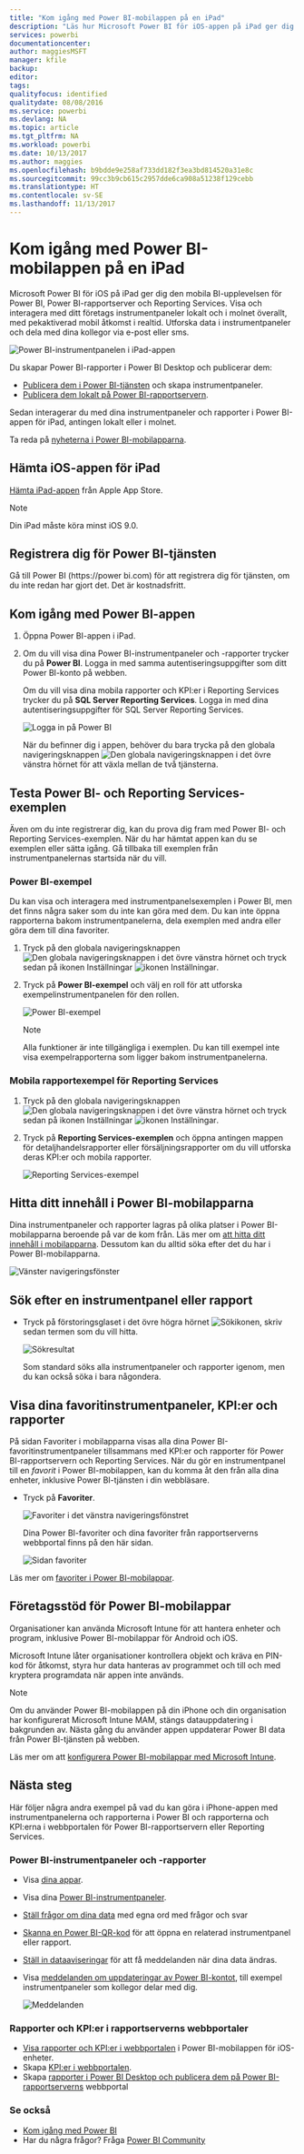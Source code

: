 ```yaml
---
title: "Kom igång med Power BI-mobilappen på en iPad"
description: "Läs hur Microsoft Power BI för iOS-appen på iPad ger dig tillgång till Power BI i fickan med mobil åtkomst till företagsinformation både lokalt och i molnet."
services: powerbi
documentationcenter: 
author: maggiesMSFT
manager: kfile
backup: 
editor: 
tags: 
qualityfocus: identified
qualitydate: 08/08/2016
ms.service: powerbi
ms.devlang: NA
ms.topic: article
ms.tgt_pltfrm: NA
ms.workload: powerbi
ms.date: 10/13/2017
ms.author: maggies
ms.openlocfilehash: b9bdde9e258af733dd182f3ea3bd814520a31e8c
ms.sourcegitcommit: 99cc3b9cb615c2957dde6ca908a51238f129cebb
ms.translationtype: HT
ms.contentlocale: sv-SE
ms.lasthandoff: 11/13/2017
---
```

# <a name="get-started-with-the-power-bi-mobile-app-on-an-ipad"></a>Kom igång med Power BI-mobilappen på en iPad
Microsoft Power BI för iOS på iPad ger dig den mobila BI-upplevelsen för Power BI, Power BI-rapportserver och Reporting Services. Visa och interagera med ditt företags instrumentpaneler lokalt och i molnet överallt, med pekaktiverad mobil åtkomst i realtid. Utforska data i instrumentpaneler och dela med dina kollegor via e-post eller sms. 

![Power BI-instrumentpanelen i iPad-appen](media/mobile-ipad-app-get-started/power-bi-ipad-dashboard-sales-and-marketing.png)

Du skapar Power BI-rapporter i Power BI Desktop och publicerar dem:

* [Publicera dem i Power BI-tjänsten](service-get-started.md) och skapa instrumentpaneler.
* [Publicera dem lokalt på Power BI-rapportservern](report-server/quickstart-create-powerbi-report.md).

Sedan interagerar du med dina instrumentpaneler och rapporter i Power BI-appen för iPad, antingen lokalt eller i molnet.

Ta reda på [nyheterna i Power BI-mobilapparna](mobile-whats-new-in-the-mobile-apps.md).

## <a name="download-the-ios-app-for-the-ipad"></a>Hämta iOS-appen för iPad
[Hämta iPad-appen](http://go.microsoft.com/fwlink/?LinkId=522062) från Apple App Store.

> [!NOTE]
> Din iPad måste köra minst iOS 9.0. 
> 
> 

## <a name="sign-up-for-the-power-bi-service"></a>Registrera dig för Power BI-tjänsten
Gå till Power BI (https://power bi.com) för att registrera dig för tjänsten, om du inte redan har gjort det. Det är kostnadsfritt.

## <a name="get-started-with-the-power-bi-app"></a>Kom igång med Power BI-appen
1. Öppna Power BI-appen i iPad.
2. Om du vill visa dina Power BI-instrumentpaneler och -rapporter trycker du på **Power BI**. Logga in med samma autentiseringsuppgifter som ditt Power BI-konto på webben. 
   
   Om du vill visa dina mobila rapporter och KPI:er i Reporting Services trycker du på **SQL Server Reporting Services**. Logga in med dina autentiseringsuppgifter för SQL Server Reporting Services.
   
   ![Logga in på Power BI](media/mobile-ipad-app-get-started/power-bi-connect-to-login.png)
   
   När du befinner dig i appen, behöver du bara trycka på den globala navigeringsknappen ![Den globala navigeringsknappen](media/mobile-ipad-app-get-started/power-bi-iphone-global-nav-button.png) i det övre vänstra hörnet för att växla mellan de två tjänsterna. 

## <a name="try-the-power-bi-and-reporting-services-samples"></a>Testa Power BI- och Reporting Services-exemplen
Även om du inte registrerar dig, kan du prova dig fram med Power BI- och Reporting Services-exemplen. När du har hämtat appen kan du se exemplen eller sätta igång. Gå tillbaka till exemplen från instrumentpanelernas startsida när du vill.

### <a name="power-bi-samples"></a>Power BI-exempel
Du kan visa och interagera med instrumentpanelsexemplen i Power BI, men det finns några saker som du inte kan göra med dem. Du kan inte öppna rapporterna bakom instrumentpanelerna, dela exemplen med andra eller göra dem till dina favoriter.

1. Tryck på den globala navigeringsknappen ![Den globala navigeringsknappen](media/mobile-ipad-app-get-started/power-bi-iphone-global-nav-button.png) i det övre vänstra hörnet och tryck sedan på ikonen Inställningar ![ikonen Inställningar](media/mobile-ipad-app-get-started/power-bi-ios-settings-gear.png).
2. Tryck på **Power BI-exempel** och välj en roll för att utforska exempelinstrumentpanelen för den rollen.  
   
   ![Power BI-exempel](media/mobile-ipad-app-get-started/pbi_ipad_samples2.png)
   
   > [!NOTE]
   > Alla funktioner är inte tillgängliga i exemplen. Du kan till exempel inte visa exempelrapporterna som ligger bakom instrumentpanelerna. 
   > 
   > 

### <a name="reporting-services-mobile-report-samples"></a>Mobila rapportexempel för Reporting Services
1. Tryck på den globala navigeringsknappen ![Den globala navigeringsknappen](media/mobile-ipad-app-get-started/power-bi-iphone-global-nav-button.png) i det övre vänstra hörnet och tryck sedan på ikonen Inställningar ![ikonen Inställningar](media/mobile-ipad-app-get-started/power-bi-ios-settings-gear.png).
2. Tryck på **Reporting Services-exemplen** och öppna antingen mappen för detaljhandelsrapporter eller försäljningsrapporter om du vill utforska deras KPI:er och mobila rapporter.
   
   ![Reporting Services-exempel](media/mobile-ipad-app-get-started/power-bi-reporting-services-samples.png)

## <a name="find-your-content-in-the-power-bi-mobile-apps"></a>Hitta ditt innehåll i Power BI-mobilapparna
Dina instrumentpaneler och rapporter lagras på olika platser i Power BI-mobilapparna beroende på var de kom från. Läs mer om [att hitta ditt innehåll i mobilapparna](mobile-apps-find-content-mobile-devices.md). Dessutom kan du alltid söka efter det du har i Power BI-mobilapparna. 

![Vänster navigeringsfönster](media/mobile-ipad-app-get-started/power-bi-iphone-left-nav.png)

## <a name="search-for-a-dashboard-or-report"></a>Sök efter en instrumentpanel eller rapport
* Tryck på förstoringsglaset i det övre högra hörnet ![Sökikonen](media/mobile-ipad-app-get-started/power-bi-ipad-search-icon.png), skriv sedan termen som du vill hitta.
  
    ![Sökresultat](media/mobile-ipad-app-get-started/power-bi-ipad-search.png)
  
    Som standard söks alla instrumentpaneler och rapporter igenom, men du kan också söka i bara någondera.

## <a name="view-your-favorite-dashboards-kpis-and-reports"></a>Visa dina favoritinstrumentpaneler, KPI:er och rapporter
På sidan Favoriter i mobilapparna visas alla dina Power BI-favoritinstrumentpaneler tillsammans med KPI:er och rapporter för Power BI-rapportservern och Reporting Services. När du gör en instrumentpanel till en *favorit* i Power BI-mobilappen, kan du komma åt den från alla dina enheter, inklusive Power BI-tjänsten i din webbläsare. 

* Tryck på **Favoriter**.
  
   ![Favoriter i det vänstra navigeringsfönstret](media/mobile-ipad-app-get-started/power-bi-iphone-favorites-nav.png)
  
   Dina Power BI-favoriter och dina favoriter från rapportserverns webbportal finns på den här sidan.
  
   ![Sidan favoriter](media/mobile-ipad-app-get-started/power-bi-ipad-favorites.png)

Läs mer om [favoriter i Power BI-mobilappar](mobile-apps-favorites.md).

## <a name="enterprise-support-for-the-power-bi-mobile-apps"></a>Företagsstöd för Power BI-mobilappar
Organisationer kan använda Microsoft Intune för att hantera enheter och program, inklusive Power BI-mobilappar för Android och iOS.

Microsoft Intune låter organisationer kontrollera objekt och kräva en PIN-kod för åtkomst, styra hur data hanteras av programmet och till och med kryptera programdata när appen inte används.

> [!NOTE]
> Om du använder Power BI-mobilappen på din iPhone och din organisation har konfigurerat Microsoft Intune MAM, stängs datauppdatering i bakgrunden av. Nästa gång du använder appen uppdaterar Power BI data från Power BI-tjänsten på webben.
> 
> 

Läs mer om att [konfigurera Power BI-mobilappar med Microsoft Intune](service-admin-mobile-intune.md). 

## <a name="next-steps"></a>Nästa steg
Här följer några andra exempel på vad du kan göra i iPhone-appen med instrumentpanelerna och rapporterna i Power BI och rapporterna och KPI:erna i webbportalen för Power BI-rapportservern eller Reporting Services.

### <a name="power-bi-dashboards-and-reports"></a>Power BI-instrumentpaneler och -rapporter
* Visa [dina appar](service-install-use-apps.md).
* Visa dina [Power BI-instrumentpaneler](mobile-apps-view-dashboard.md).
* [Ställ frågor om dina data](mobile-apps-ios-qna.md) med egna ord med frågor och svar
* [Skanna en Power BI-QR-kod](mobile-apps-qr-code.md) för att öppna en relaterad instrumentpanel eller rapport.
* [Ställ in dataaviseringar](mobile-set-data-alerts-in-the-mobile-apps.md) för att få meddelanden när dina data ändras.
* Visa [meddelanden om uppdateringar av Power BI-kontot](mobile-apps-notification-center.md), till exempel instrumentpaneler som kollegor delar med dig.
  
  ![Meddelanden](media/mobile-ipad-app-get-started/power-bi-ipad-notifications.png)

### <a name="reports-and-kpis-on-the-report-server-web-portals"></a>Rapporter och KPI:er i rapportserverns webbportaler
* [Visa rapporter och KPI:er i webbportalen](mobile-app-ssrs-kpis-mobile-on-premises-reports.md) i Power BI-mobilappen för iOS-enheter.
* Skapa [KPI:er i webbportalen](https://docs.microsoft.com/sql/reporting-services/working-with-kpis-in-reporting-services).
* Skapa [rapporter i Power BI Desktop och publicera dem på Power BI-rapportserverns](report-server/quickstart-create-powerbi-report.md) webbportal

### <a name="see-also"></a>Se också
* [Kom igång med Power BI](service-get-started.md)  
* Har du några frågor? Fråga [Power BI Community](http://community.powerbi.com/)

